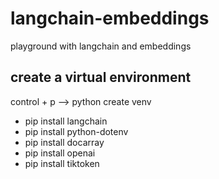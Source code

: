 # langchain-embeddings
playground with langchain and embeddings


## create a virtual environment
control + p --> python create venv

- pip install langchain
- pip install python-dotenv
- pip install docarray
- pip install openai
- pip install tiktoken
